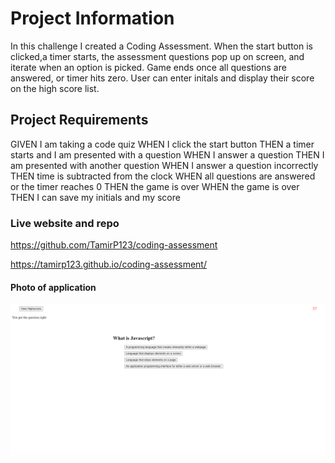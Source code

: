 # Project Information
In this challenge I created a Coding Assessment. When the start button is clicked,a timer starts,
the assessment questions pop up on screen, and iterate when an option is picked. Game ends once 
all questions are answered, or timer hits zero. User can enter initals and display their score 
on the high score list.

## Project Requirements
GIVEN I am taking a code quiz
WHEN I click the start button
THEN a timer starts and I am presented with a question
WHEN I answer a question
THEN I am presented with another question
WHEN I answer a question incorrectly
THEN time is subtracted from the clock
WHEN all questions are answered or the timer reaches 0
THEN the game is over
WHEN the game is over
THEN I can save my initials and my score

### Live website and repo

https://github.com/TamirP123/coding-assessment

https://tamirp123.github.io/coding-assessment/

#### Photo of application
![Project Image](images/projectImage.png)